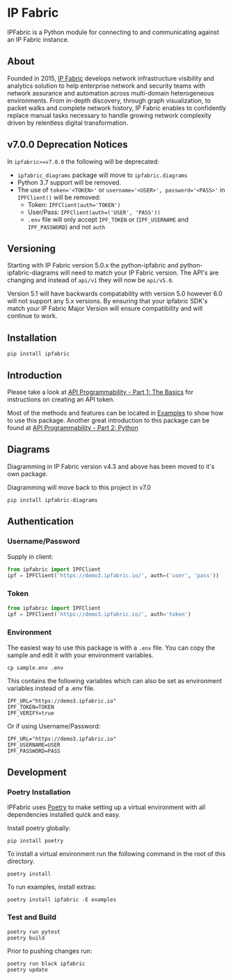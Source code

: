 # IP Fabric 

IPFabric is a Python module for connecting to and communicating against an IP Fabric instance.

## About

Founded in 2015, [IP Fabric](https://ipfabric.io/) develops network infrastructure visibility and analytics solution to
help enterprise network and security teams with network assurance and automation across multi-domain heterogeneous
environments. From in-depth discovery, through graph visualization, to packet walks and complete network history, IP
Fabric enables to confidently replace manual tasks necessary to handle growing network complexity driven by relentless
digital transformation. 

## v7.0.0 Deprecation Notices

In `ipfabric>=v7.0.0` the following will be deprecated:

- `ipfabric_diagrams` package will move to `ipfabric.diagrams`
- Python 3.7 support will be removed.
- The use of `token='<TOKEN>'` or `username='<USER>', password='<PASS>'` in `IPFClient()` will be removed:
  - Token: `IPFClient(auth='TOKEN')`
  - User/Pass: `IPFClient(auth=('USER', 'PASS'))`
  - `.env` file will only accept `IPF_TOKEN` or (`IPF_USERNAME` and `IPF_PASSWORD`) and not `auth`

## Versioning

Starting with IP Fabric version 5.0.x the python-ipfabric and python-ipfabric-diagrams will need to
match your IP Fabric version.  The API's are changing and instead of `api/v1` they will now be `api/v5.0`.

Version 5.1 will have backwards compatability with version 5.0 however 6.0 will not support any 5.x versions.
By ensuring that your ipfabric SDK's match your IP Fabric Major Version will ensure compatibility and will continue to work.

## Installation

```
pip install ipfabric
```

## Introduction

Please take a look at [API Programmability - Part 1: The Basics](https://ipfabric.io/blog/api-programmability-part-1/)
for instructions on creating an API token.

Most of the methods and features can be located in [Examples](examples) to show how to use this package. 
Another great introduction to this package can be found at [API Programmability - Part 2: Python](https://ipfabric.io/blog/api-programmability-python/)

## Diagrams

Diagramming in IP Fabric version v4.3 and above has been moved to it's own package.

Diagramming will move back to this project in v7.0

```
pip install ipfabric-diagrams
```

## Authentication
### Username/Password
Supply in client:
```python
from ipfabric import IPFClient
ipf = IPFClient('https://demo3.ipfabric.io/', auth=('user', 'pass'))
```

### Token
```python
from ipfabric import IPFClient
ipf = IPFClient('https://demo3.ipfabric.io/', auth='token')
```

### Environment 
The easiest way to use this package is with a `.env` file.  You can copy the sample and edit it with your environment variables. 

```commandline
cp sample.env .env
```

This contains the following variables which can also be set as environment variables instead of a .env file.
```
IPF_URL="https://demo3.ipfabric.io"
IPF_TOKEN=TOKEN
IPF_VERIFY=true
```

Or if using Username/Password:
```
IPF_URL="https://demo3.ipfabric.io"
IPF_USERNAME=USER
IPF_PASSWORD=PASS
```

## Development

### Poetry Installation

IPFabric uses [Poetry](https://pypi.org/project/poetry/) to make setting up a virtual environment with all dependencies
installed quick and easy.

Install poetry globally:
```
pip install poetry
```

To install a virtual environment run the following command in the root of this directory.

```
poetry install
```

To run examples, install extras:
```
poetry install ipfabric -E examples
```

### Test and Build

```
poetry run pytest
poetry build
```

Prior to pushing changes run:
```
poetry run black ipfabric
poetry update
```
